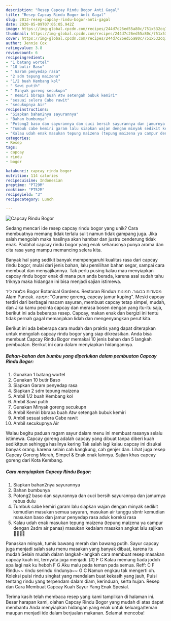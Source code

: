 ```yaml
---
description: "Resep Capcay Rindu Bogor Anti Gagal"
title: "Resep Capcay Rindu Bogor Anti Gagal"
slug: 2013-resep-capcay-rindu-bogor-anti-gagal
date: 2020-05-09T07:05:05.942Z
image: https://img-global.cpcdn.com/recipes/244d7c26ed55a80c/751x532cq70/capcay-rindu-bogor-foto-resep-utama.jpg
thumbnail: https://img-global.cpcdn.com/recipes/244d7c26ed55a80c/751x532cq70/capcay-rindu-bogor-foto-resep-utama.jpg
cover: https://img-global.cpcdn.com/recipes/244d7c26ed55a80c/751x532cq70/capcay-rindu-bogor-foto-resep-utama.jpg
author: Jennie Cox
ratingvalue: 3.8
reviewcount: 6
recipeingredient:
- "1 batang wortel"
- "10 butir Baso"
- " Garam penyedap rasa"
- "2 sdm tepung maizena"
- "1/2 buah Kembang kol"
- " Sawi putih"
- " Minyak goreng secukupn"
- " Kemiri bbrapa buah Atw setengah bubuk kemiri"
- "sesuai selera Cabe rawit"
- "secukupnya Air"
recipeinstructions:
- "Siapkan bahan2nya sayurannya"
- "Bahan bumbunya"
- "Potong2 baso dan sayurannya dan cuci bersih sayurannya dan jamurnya rebus dulu"
- "Tumbuk cabe kemiri garam lalu siapkan wajan dengan minyak sedikit kemudian masukan semua sayuran, masukan air tunggu sbntr kemudian masukan baso dan jamur penyedap rasa aduk koreksi rasa"
- "Kalau udah enak masukan tepung maizena (tepung maizena ya campur dengan 2sdm air panas) masukan kedalam masakan angkat lalu sajikan 👍🏻👏🏻"
categories:
- Resep
tags:
- capcay
- rindu
- bogor

katakunci: capcay rindu bogor 
nutrition: 114 calories
recipecuisine: Indonesian
preptime: "PT29M"
cooktime: "PT52M"
recipeyield: "3"
recipecategory: Lunch

---
```



![Capcay Rindu Bogor](https://img-global.cpcdn.com/recipes/244d7c26ed55a80c/751x532cq70/capcay-rindu-bogor-foto-resep-utama.jpg)

Sedang mencari ide resep capcay rindu bogor yang unik? Cara membuatnya memang tidak terlalu sulit namun tidak gampang juga. Jika salah mengolah maka hasilnya akan hambar dan justru cenderung tidak enak. Padahal capcay rindu bogor yang enak seharusnya punya aroma dan cita rasa yang mampu memancing selera kita.

Banyak hal yang sedikit banyak mempengaruhi kualitas rasa dari capcay rindu bogor, mulai dari jenis bahan, lalu pemilihan bahan segar, sampai cara membuat dan menyajikannya. Tak perlu pusing kalau mau menyiapkan capcay rindu bogor enak di mana pun anda berada, karena asal sudah tahu triknya maka hidangan ini bisa menjadi sajian istimewa.

מלונות ליד ‪Bogor Botanical Gardens‬. מסעדות בבוגור. תמונות מ‪Restoran Rindu Alam Puncak‬. תמונה: &#34;Gurame goreng, capcay jamur kuping&#34;. Meski capcay terdiri dari berbagai macam sayuran, membuat capcay tetap simpel, mudah, dan Jika kamu pecinta capcay dan merasa bosen dengan yang itu-itu saja, berikut ini ada beberapa resep. Capcay, makan enak dan bergizi ini tentu tidak pernah gagal memanjakan lidah dan mengenyangkan perut kita.


Berikut ini ada beberapa cara mudah dan praktis yang dapat diterapkan untuk mengolah capcay rindu bogor yang siap dikreasikan. Anda bisa membuat Capcay Rindu Bogor memakai 10 jenis bahan dan 5 langkah pembuatan. Berikut ini cara dalam menyiapkan hidangannya.

<!--inarticleads1-->

##### Bahan-bahan dan bumbu yang diperlukan dalam pembuatan Capcay Rindu Bogor:

1. Gunakan 1 batang wortel
1. Gunakan 10 butir Baso
1. Siapkan  Garam penyedap rasa
1. Siapkan 2 sdm tepung maizena
1. Ambil 1/2 buah Kembang kol
1. Ambil  Sawi putih
1. Gunakan  Minyak goreng secukupn
1. Ambil  Kemiri bbrapa buah Atw setengah bubuk kemiri
1. Ambil sesuai selera Cabe rawit
1. Ambil secukupnya Air


Walau begitu paduan ragam sayur dalam menu ini membuat rasanya selalu istimewa. Capcay goreng adalah capcay yang dibuat tanpa diberi kuah sedikitpun sehingga hasilnya kering Tak salah lagi kalau capcay ini disukai banyak orang. karena selain cah kangkung, cah genjer dan. Lihat juga resep Capcay Goreng Merah, Simpel &amp; Enak enak lainnya. Sajian khas capcay goreng dari Kota Kembang. 

<!--inarticleads2-->

##### Cara menyiapkan Capcay Rindu Bogor:

1. Siapkan bahan2nya sayurannya
1. Bahan bumbunya
1. Potong2 baso dan sayurannya dan cuci bersih sayurannya dan jamurnya rebus dulu
1. Tumbuk cabe kemiri garam lalu siapkan wajan dengan minyak sedikit kemudian masukan semua sayuran, masukan air tunggu sbntr kemudian masukan baso dan jamur penyedap rasa aduk koreksi rasa
1. Kalau udah enak masukan tepung maizena (tepung maizena ya campur dengan 2sdm air panas) masukan kedalam masakan angkat lalu sajikan 👍🏻👏🏻


Panaskan minyak, tumis bawang merah dan bawang putih. Sayur capcay juga menjadi salah satu menu masakan yang banyak dibuat, karena itu mudah Selain mudah dalam langkah-langkah cara membuat resep masakan capcay kuah ini, ternyata juga menjadi. (#) F C Kalau memang tiada jodoh apa lagi nak ku heboh F G Aku malu pada teman pada semua. Reff: C F Rindu~~ rindu serindu rindunya~~ G C Namun engkau tak mengerti oh. Koleksi puisi rindu singkat yang mendalam buat kekasih yang jauh, Puisi tentang rindu yang terpendam dalam diam, kerinduan, serta hujan. Resep dan Cara Membuat Capcay Kuah Sayur Yang Enak Spesial. 

Terima kasih telah membaca resep yang kami tampilkan di halaman ini. Besar harapan kami, olahan Capcay Rindu Bogor yang mudah di atas dapat membantu Anda menyiapkan hidangan yang enak untuk keluarga/teman maupun menjadi ide dalam berjualan makanan. Selamat mencoba!
